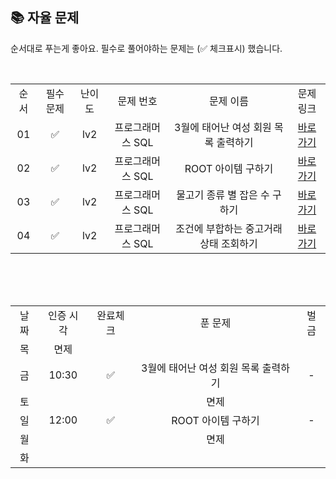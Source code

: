 
## 📚 자율 문제

순서대로 푸는게 좋아요.
필수로 풀어야하는 문제는 (✅ 체크표시) 했습니다.

<br/>
<table>
  <tr>
    <td align="center">순서</td>
    <td align="center">필수 문제</td>
    <td align="center">난이도</td>
    <td align="center">문제 번호</td>
    <td align="center">문제 이름</td>
    <td align="center">문제 링크</td>
  </tr>
   <tr>
    <td align="center">01</td>
    <td align="center">✅</td>
    <td align="center">lv2</td>
    <td align="center">프로그래머스 SQL</td>
    <td align="center">3월에 태어난 여성 회원 목록 출력하기</td>
    <td align="center">
<a href="https://school.programmers.co.kr/learn/courses/30/lessons/131120">바로가기</a></td>
  </tr>
   <tr>
    <td align="center">02</td>
    <td align="center">✅</td>
    <td align="center">lv2</td>
    <td align="center">프로그래머스 SQL</td>
    <td align="center">ROOT 아이템 구하기</td>
    <td align="center">
<a href="https://school.programmers.co.kr/learn/courses/30/lessons/273710">바로가기</a></td>
  </tr>
    <tr>
    <td align="center">03</td>
    <td align="center">✅</td>
    <td align="center">lv2</td>
    <td align="center">프로그래머스 SQL</td>
    <td align="center">물고기 종류 별 잡은 수 구하기</td>
    <td align="center">
<a href="https://school.programmers.co.kr/learn/courses/30/lessons/293257">바로가기</a></td>
  </tr>
    <tr>
    <td align="center">04</td>
    <td align="center">✅</td>
    <td align="center">lv2</td>
    <td align="center">프로그래머스 SQL</td>
    <td align="center">조건에 부합하는 중고거래 상태 조회하기</td>
    <td align="center">
<a href="https://school.programmers.co.kr/learn/courses/30/lessons/164672">바로가기</a></td>
  </tr>
</table>
<br/><br/>


<br>

<table>
  <tr>
    <td align="center">날짜</td>
    <td align="center">인증 시각</td>
    <td align="center">완료체크</td>
    <td align="center">푼 문제</td>
    <td align="center">벌금</td>
  </tr>
    <tr>
    <td align="center">목</td>
    <td align="center">면제</td>
    <td align="center"></td>
    <td align="center"></td>
    <td align="center"></td>
  </tr>
   <tr>
    <td align="center">금</td>
    <td align="center">10:30</td>
    <td align="center">✅</td>
    <td align="center">3월에 태어난 여성 회원 목록 출력하기	</td>
    <td align="center">-</td>
  </tr>
  <tr>
    <td align="center">토</td>
    <td align="center"></td>
    <td align="center"></td>
    <td align="center">면제</td>
    <td align="center"></td>
  </tr>
  <tr>
    <td align="center">일</td>
    <td align="center">12:00</td>
    <td align="center">✅</td>
    <td align="center">ROOT 아이템 구하기</td>
    <td align="center">-</td>
  </tr>
  <tr>
    <td align="center">월</td>
    <td align="center"></td>
    <td align="center"></td>
    <td align="center">면제</td>
    <td align="center"></td>
  </tr>
  <tr>
    <td align="center">화</td>
    <td align="center"></td>
    <td align="center"></td>
    <td align="center"></td>
    <td align="center"></td>
  </tr>
</table>
